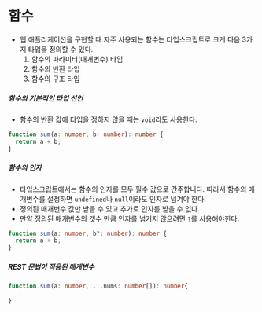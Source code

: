 # 함수

- 웹 애플리케이션을 구현할 때 자주 사용되는 함수는 타입스크립트로 크게 다음 3가지 타입을 정의할 수 있다.
  1. 함수의 파라미터(매개변수) 타입
  2. 함수의 반환 타입
  3. 함수의 구조 타입

##### 함수의 기본적인 타입 선언

- 함수의 반환 값에 타입을 정하지 않을 때는 `void`라도 사용한다.

```typescript
function sum(a: number, b: number): number {
  return a + b;
}
```

##### 함수의 인자

- 타입스크립트에서는 함수의 인자를 모두 필수 값으로 간주합니다. 따라서 함수의 매개변수를 설정하면 `undefined`나 `null`이라도 인자로 넘겨야 한다.
- 정의된 매개변수 값만 받을 수 있고 추가로 인자를 받을 수 없다.
- 만약 정의된 매개변수의 갯수 만큼 인자를 넘기지 않으려면 `?`를 사용해야한다.

```typescript
function sum(a: number, b?: number): number {
  return a + b;
}
```

##### REST 문법이 적용된 매개변수

```typescript
function sum(a: number, ...nums: number[]): number{
  ...
}
```
